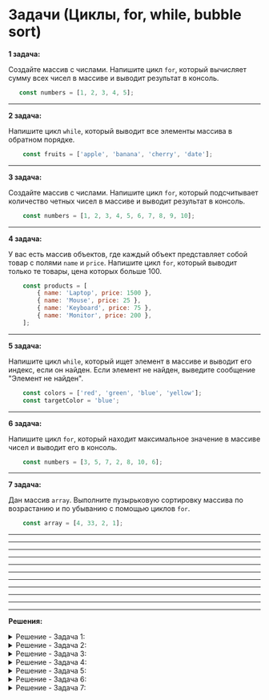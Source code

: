 # Задачи (Циклы, for, while, bubble sort)

**1 задача:**

Создайте массив с числами. Напишите цикл `for`, который вычисляет сумму всех чисел в массиве и выводит результат в консоль.

```JavaScript
   const numbers = [1, 2, 3, 4, 5];
```

<hr/>

**2 задача:**

Напишите цикл `while`, который выводит все элементы массива в обратном порядке.

```JavaScript
    const fruits = ['apple', 'banana', 'cherry', 'date'];
```

<hr/>

**3 задача:**

Создайте массив с числами. Напишите цикл `for`, который подсчитывает количество четных чисел в массиве и выводит результат в консоль.

```JavaScript
    const numbers = [1, 2, 3, 4, 5, 6, 7, 8, 9, 10];
```

<hr/>

**4 задача:**

У вас есть массив объектов, где каждый объект представляет собой товар с полями `name` и `price`. Напишите цикл `for`, который выводит только те товары, цена которых больше 100.

```JavaScript
    const products = [
        { name: 'Laptop', price: 1500 },
        { name: 'Mouse', price: 25 },
        { name: 'Keyboard', price: 75 },
        { name: 'Monitor', price: 200 },
    ];
```

<hr/>

**5 задача:**

Напишите цикл `while`, который ищет элемент в массиве и выводит его индекс, если он найден. Если элемент не найден, выведите сообщение "Элемент не найден".

```JavaScript
    const colors = ['red', 'green', 'blue', 'yellow'];
    const targetColor = 'blue';
```

<hr/>

**6 задача:**

Напишите цикл `for`, который находит максимальное значение в массиве чисел и выводит его в консоль.

```JavaScript
    const numbers = [3, 5, 7, 2, 8, 10, 6];
```

<hr/>

**7 задача:**

Дан массив `array`. Выполните пузырьковую сортировку массива по возрастанию и по убыванию с помощью циклов `for`.

```JavaScript
    const array = [4, 33, 2, 1];
```

<hr/>


<hr/>
<hr/>
<hr/>
<hr/>
<hr/>
<hr/>
<hr/>
<hr/>
<hr/>
<hr/>

**Решения:**

<details>
    <summary>Решение - Задача 1: </summary>

```
const numbers = [1, 2, 3, 4, 5];
let sum = 0;

for (let i = 0; i < numbers.length; i++) {
  sum += numbers[i];
}

console.log(sum); // 15

```
</details>

<details>
    <summary>Решение - Задача 2: </summary>

```
const fruits = ['apple', 'banana', 'cherry', 'date'];
let i = fruits.length - 1;

while (i >= 0) {
  console.log(fruits[i]);
  i--;
}
```
</details>

<details>
    <summary>Решение - Задача 3: </summary>

```
const numbers = [1, 2, 3, 4, 5, 6, 7, 8, 9, 10];
let evenCount = 0;

for (let i = 0; i < numbers.length; i++) {
  if (numbers[i] % 2 === 0) {
    evenCount++;
  }
}

console.log(evenCount); // 5
```
</details>

<details>
    <summary>Решение - Задача 4: </summary>

```
const products = [
  { name: 'Laptop', price: 1500 },
  { name: 'Mouse', price: 25 },
  { name: 'Keyboard', price: 75 },
  { name: 'Monitor', price: 200 },
];

for (let i = 0; i < products.length; i++) {
  if (products[i].price > 100) {
    console.log(products[i].name);
  }
}
```
</details>

<details>
    <summary>Решение - Задача 5: </summary>

```
const colors = ['red', 'green', 'blue', 'yellow'];
const targetColor = 'blue';

let i = 0;
let found = false;

while (i < colors.length) {
  if (colors[i] === targetColor) {
    console.log(i);
    found = true;
    break;
  }
  i++;
}

if (!found) {
  console.log('Элемент не найден');
}
```
</details>

<details>
    <summary>Решение - Задача 6: </summary>

```
const numbers = [3, 5, 7, 2, 8, 10, 6];
let max = numbers[0];

for (let i = 1; i < numbers.length; i++) {
  if (numbers[i] > max) {
    max = numbers[i];
  }
}

console.log(max); // 10
```
</details>

<details>
    <summary>Решение - Задача 7: </summary>

```
  Решение смотрите в 21 уроке и в PDF к данному уроку
```
</details>